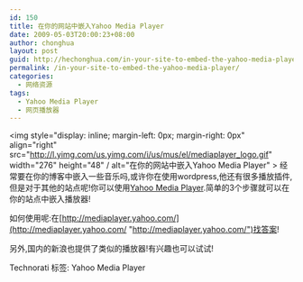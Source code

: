 ```yaml
---
id: 150
title: 在你的网站中嵌入Yahoo Media Player
date: 2009-05-03T20:00:23+08:00
author: chonghua
layout: post
guid: http://hechonghua.com/in-your-site-to-embed-the-yahoo-media-player/
permalink: /in-your-site-to-embed-the-yahoo-media-player/
categories:
  - 网络资源
tags:
  - Yahoo Media Player
  - 网页播放器
---
```

<img style="display: inline; margin-left: 0px; margin-right: 0px" align="right" src="http://l.yimg.com/us.yimg.com/i/us/mus/el/mediaplayer_logo.gif" width="276" height="48" / alt="在你的网站中嵌入Yahoo Media Player" > 经常要在你的博客中嵌入一些音乐吗,或许你在使用wordpress,他还有很多播放插件,但是对于其他的站点呢!你可以使用[Yahoo Media Player](http://www.instantfundas.com/2008/11/stream-music-from-any-website-using.html).简单的3个步骤就可以在你的站点中嵌入播放器!

<!--more-->

如何使用呢:在[http://mediaplayer.yahoo.com/](http://mediaplayer.yahoo.com/ "http://mediaplayer.yahoo.com/")找答案!

另外,国内的新浪也提供了类似的播放器!有兴趣也可以试试!

<div style="padding-bottom: 0px; margin: 0px; padding-left: 0px; padding-right: 0px; display: inline; float: none; padding-top: 0px" id="scid:0767317B-992E-4b12-91E0-4F059A8CECA8:de3859f6-0771-44e2-8f7e-34d0072b6220" class="wlWriterEditableSmartContent">
  Technorati 标签: Yahoo Media Player
</div>